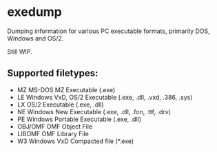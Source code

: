 # exedump
Dumping information for various PC executable formats, primarily DOS, Windows and OS/2.

Still WIP.

## Supported filetypes:

- MZ MS-DOS MZ Executable (.exe)
- LE Windows VxD, OS/2 Executable (.exe, .dll, .vxd, .386, .sys)
- LX OS/2 Executable (.exe, .dll)
- NE Windows New Executable (.exe, .dll, .fon, .ttf, .drv)
- PE Windows Portable Executable (.exe, .dll)
- OBJ/OMF OMF Object File
- LIBOMF OMF Library File
- W3 Windows VxD Compacted file (*.exe)
